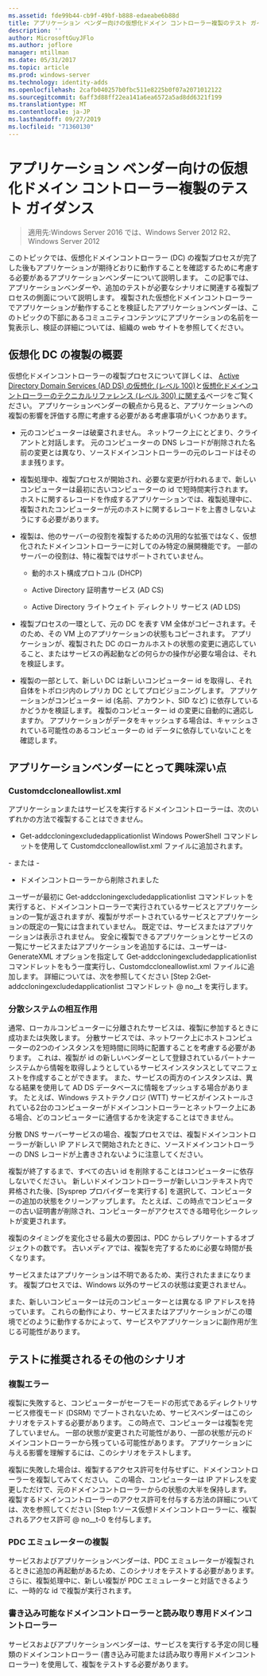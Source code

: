 ```yaml
---
ms.assetid: fde99b44-cb9f-49bf-b888-edaeabe6b88d
title: アプリケーション ベンダー向けの仮想化ドメイン コントローラー複製のテスト ガイダンス
description: ''
author: MicrosoftGuyJFlo
ms.author: joflore
manager: mtillman
ms.date: 05/31/2017
ms.topic: article
ms.prod: windows-server
ms.technology: identity-adds
ms.openlocfilehash: 2cafb040257b0fbc511e8225b0f07a2071012122
ms.sourcegitcommit: 6aff3d88ff22ea141a6ea6572a5ad8dd6321f199
ms.translationtype: MT
ms.contentlocale: ja-JP
ms.lasthandoff: 09/27/2019
ms.locfileid: "71360130"
---
```

# <a name="virtualized-domain-controller-cloning-test-guidance-for-application-vendors"></a>アプリケーション ベンダー向けの仮想化ドメイン コントローラー複製のテスト ガイダンス

>適用先:Windows Server 2016 では、Windows Server 2012 R2、Windows Server 2012

このトピックでは、仮想化ドメインコントローラー (DC) の複製プロセスが完了した後もアプリケーションが期待どおりに動作することを確認するために考慮する必要があるアプリケーションベンダーについて説明します。 この記事では、アプリケーションベンダーや、追加のテストが必要なシナリオに関連する複製プロセスの側面について説明します。 複製された仮想化ドメインコントローラーでアプリケーションが動作することを検証したアプリケーションベンダーは、このトピックの下部にあるコミュニティコンテンツにアプリケーションの名前を一覧表示し、検証の詳細については、組織の web サイトを参照してください。  
  
## <a name="overview-of-virtualized-dc-cloning"></a>仮想化 DC の複製の概要  
仮想化ドメインコントローラーの複製プロセスについて詳しくは、 [Active Directory Domain Services (AD DS) の仮想化 (レベル 100)](https://technet.microsoft.com/library/hh831734.aspx)と[仮想化ドメインコントローラーのテクニカルリファレンス (レベル 300) に関する](https://technet.microsoft.com/library/jj574214.aspx)ページをご覧ください。 アプリケーションベンダーの観点から見ると、アプリケーションへの複製の影響を評価する際に考慮する必要がある考慮事項がいくつかあります。  
  
-   元のコンピューターは破棄されません。 ネットワーク上にとどまり、クライアントと対話します。 元のコンピューターの DNS レコードが削除された名前の変更とは異なり、ソースドメインコントローラーの元のレコードはそのまま残ります。  
  
-   複製処理中、複製プロセスが開始され、必要な変更が行われるまで、新しいコンピューターは最初に古いコンピューターの id で短時間実行されます。 ホストに関するレコードを作成するアプリケーションでは、複製処理中に、複製されたコンピューターが元のホストに関するレコードを上書きしないようにする必要があります。  
  
-   複製は、他のサーバーの役割を複製するための汎用的な拡張ではなく、仮想化されたドメインコントローラーに対してのみ特定の展開機能です。 一部のサーバーの役割は、特に複製ではサポートされていません。  
  
    -   動的ホスト構成プロトコル (DHCP)  
  
    -   Active Directory 証明書サービス (AD CS)  
  
    -   Active Directory ライトウェイト ディレクトリ サービス (AD LDS)  
  
-   複製プロセスの一環として、元の DC を表す VM 全体がコピーされます。そのため、その VM 上のアプリケーションの状態もコピーされます。 アプリケーションが、複製された DC のローカルホストの状態の変更に適応していること、またはサービスの再起動などの何らかの操作が必要な場合は、それを検証します。  
  
-   複製の一部として、新しい DC は新しいコンピューター id を取得し、それ自体をトポロジ内のレプリカ DC としてプロビジョニングします。 アプリケーションがコンピューター id (名前、アカウント、SID など) に依存しているかどうかを検証します。 複製のコンピューター id の変更に自動的に適応しますか。 アプリケーションがデータをキャッシュする場合は、キャッシュされている可能性のあるコンピューターの id データに依存していないことを確認します。  
  
## <a name="what-is-interesting-for-application-vendors"></a>アプリケーションベンダーにとって興味深い点  
  
### <a name="customdccloneallowlistxml"></a>Customdccloneallowlist.xml  
アプリケーションまたはサービスを実行するドメインコントローラーは、次のいずれかの方法で複製することはできません。  
  
-   Get-addccloningexcludedapplicationlist Windows PowerShell コマンドレットを使用して Customdccloneallowlist.xml ファイルに追加されます。  
  
\- または -  
  
-   ドメインコントローラーから削除されました  
  
ユーザーが最初に Get-addccloningexcludedapplicationlist コマンドレットを実行すると、ドメインコントローラーで実行されているサービスとアプリケーションの一覧が返されますが、複製がサポートされているサービスとアプリケーションの既定の一覧には含まれていません。 既定では、サービスまたはアプリケーションは表示されません。 安全に複製できるアプリケーションとサービスの一覧にサービスまたはアプリケーションを追加するには、ユーザーは-GenerateXML オプションを指定して Get-addccloningexcludedapplicationlist コマンドレットをもう一度実行し、Customdccloneallowlist.xml ファイルに追加します。 詳細については、次を参照してください [Step 2:Get-addccloningexcludedapplicationlist コマンドレット @ no__t を実行します。  
  
### <a name="distributed-system-interactions"></a>分散システムの相互作用  
通常、ローカルコンピューターに分離されたサービスは、複製に参加するときに成功または失敗します。 分散サービスでは、ネットワーク上にホストコンピューターの2つのインスタンスを短時間に同時に配置することを考慮する必要があります。 これは、複製が id の新しいベンダーとして登録されているパートナーシステムから情報を取得しようとしているサービスインスタンスとしてマニフェストを作成することができます。 また、サービスの両方のインスタンスは、異なる結果を使用して AD DS データベースに情報をプッシュする場合があります。 たとえば、Windows テストテクノロジ (WTT) サービスがインストールされている2台のコンピューターがドメインコントローラーとネットワーク上にある場合、どのコンピューターに通信するかを決定することはできません。  
  
分散 DNS サーバーサービスの場合、複製プロセスでは、複製ドメインコントローラーが新しい IP アドレスで開始されたときに、ソースドメインコントローラーの DNS レコードが上書きされないように注意してください。  
  
複製が終了するまで、すべての古い id を削除することはコンピューターに依存しないでください。 新しいドメインコントローラーが新しいコンテキスト内で昇格された後、[Sysprep プロバイダーを実行する] を選択して、コンピューターの追加の状態をクリーンアップします。 たとえば、この時点でコンピューターの古い証明書が削除され、コンピューターがアクセスできる暗号化シークレットが変更されます。  
  
複製のタイミングを変化させる最大の要因は、PDC からレプリケートするオブジェクトの数です。 古いメディアでは、複製を完了するために必要な時間が長くなります。  
  
サービスまたはアプリケーションは不明であるため、実行されたままになります。 複製プロセスでは、Windows 以外のサービスの状態は変更されません。  
  
また、新しいコンピューターは元のコンピューターとは異なる IP アドレスを持っています。 これらの動作により、サービスまたはアプリケーションがこの環境でどのように動作するかによって、サービスやアプリケーションに副作用が生じる可能性があります。  
  
## <a name="additional-scenarios-suggested-for-testing"></a>テストに推奨されるその他のシナリオ  
  
### <a name="cloning-failure"></a>複製エラー  
複製に失敗すると、コンピューターがセーフモードの形式であるディレクトリサービス修復モード (DSRM) でブートされないため、サービスベンダーはこのシナリオをテストする必要があります。 この時点で、コンピューターは複製を完了していません。 一部の状態が変更された可能性があり、一部の状態が元のドメインコントローラーから残っている可能性があります。 アプリケーションに与える影響を理解するには、このシナリオをテストします。  
  
複製に失敗した場合は、複製するアクセス許可を付与せずに、ドメインコントローラーを複製してみてください。 この場合、コンピューターは IP アドレスを変更しただけで、元のドメインコントローラーからの状態の大半を保持します。 複製するドメインコントローラーのアクセス許可を付与する方法の詳細については、次を参照してください [Step 1:ソース仮想ドメインコントローラーに、複製されるアクセス許可 @ no__t-0 を付与します。  
  
### <a name="pdc-emulator-cloning"></a>PDC エミュレーターの複製  
サービスおよびアプリケーションベンダーは、PDC エミュレーターが複製されるときに追加の再起動があるため、このシナリオをテストする必要があります。 さらに、複製処理中に、新しい複製が PDC エミュレーターと対話できるように、一時的な id で複製が実行されます。  
  
### <a name="writable-versus-read-only-domain-controllers"></a>書き込み可能なドメインコントローラーと読み取り専用ドメインコントローラー  
サービスおよびアプリケーションベンダーは、サービスを実行する予定の同じ種類のドメインコントローラー (書き込み可能または読み取り専用ドメインコントローラー) を使用して、複製をテストする必要があります。  
  


